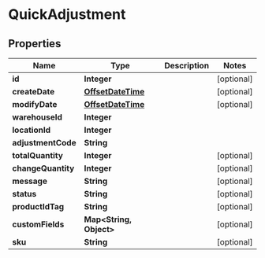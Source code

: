 
# QuickAdjustment

## Properties
Name | Type | Description | Notes
------------ | ------------- | ------------- | -------------
**id** | **Integer** |  |  [optional]
**createDate** | [**OffsetDateTime**](OffsetDateTime.md) |  |  [optional]
**modifyDate** | [**OffsetDateTime**](OffsetDateTime.md) |  |  [optional]
**warehouseId** | **Integer** |  | 
**locationId** | **Integer** |  | 
**adjustmentCode** | **String** |  | 
**totalQuantity** | **Integer** |  |  [optional]
**changeQuantity** | **Integer** |  |  [optional]
**message** | **String** |  |  [optional]
**status** | **String** |  |  [optional]
**productIdTag** | **String** |  |  [optional]
**customFields** | **Map&lt;String, Object&gt;** |  |  [optional]
**sku** | **String** |  |  [optional]



